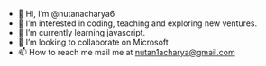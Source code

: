 - 👋 Hi, I’m @nutanacharya6
- 👀 I’m interested in coding, teaching and exploring new ventures.
- 🌱 I’m currently learning javascript.
- 💞️ I’m looking to collaborate on Microsoft
- 📫 How to reach me mail me at nutan1acharya@gmail.com

<!---
nutanacharya6/nutanacharya6 is a ✨ special ✨ repository because its `README.md` (this file) appears on your GitHub profile.
You can click the Preview link to take a look at your changes.
--->
